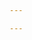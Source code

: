 ```yaml
---

---
```


<script setup>
import { data as posts } from './posts.data.js' ;
import {withBase} from "vitepress"; 
import PostList from '../common/List.vue';
</script>

<PostList :posts="posts" />